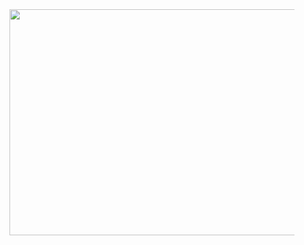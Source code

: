 <img src="https://github.com/KarlaLutz/cripto/blob/main/Bancos%20de%20Dados%20NoSQL%20Grafos.gif" width="1500" height="400" />
